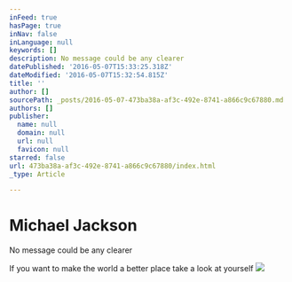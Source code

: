 ```yaml
---
inFeed: true
hasPage: true
inNav: false
inLanguage: null
keywords: []
description: No message could be any clearer
datePublished: '2016-05-07T15:33:25.318Z'
dateModified: '2016-05-07T15:32:54.815Z'
title: ''
author: []
sourcePath: _posts/2016-05-07-473ba38a-af3c-492e-8741-a866c9c67880.md
authors: []
publisher:
  name: null
  domain: null
  url: null
  favicon: null
starred: false
url: 473ba38a-af3c-492e-8741-a866c9c67880/index.html
_type: Article

---
```

# Michael Jackson

No message could be any clearer

If you want to make the world a better place take a look at yourself
![](https://the-grid-user-content.s3-us-west-2.amazonaws.com/9c5dbbfb-f56c-44c5-ab97-eae9de6b5c75.jpg)